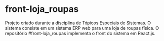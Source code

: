 # front-loja_roupas
Projeto criado durante a disciplina de Tópicos Especiais de Sistemas. O sistema consiste em um sistema ERP web para uma loja de roupas física.
O repositório #front-loja_roupas implementa o front do sistema em React.js.
